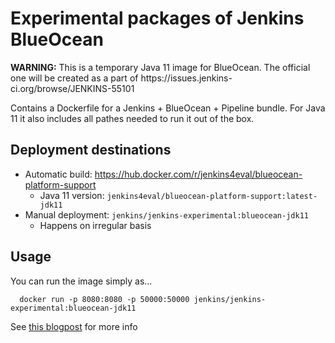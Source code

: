 # Experimental packages of Jenkins BlueOcean

<aside class="warning">
<b>WARNING:</b> This is a temporary Java 11 image for BlueOcean.
  The official one will be created as a part of https://issues.jenkins-ci.org/browse/JENKINS-55101
  <br/>
</aside>

Contains a Dockerfile for a Jenkins + BlueOcean + Pipeline bundle.
For Java 11 it also includes all pathes needed to run it out of the box. 

## Deployment destinations

* Automatic build: https://hub.docker.com/r/jenkins4eval/blueocean-platform-support
  * Java 11 version: `jenkins4eval/blueocean-platform-support:latest-jdk11`
* Manual deployment: `jenkins/jenkins-experimental:blueocean-jdk11`
  * Happens on irregular basis
  
## Usage

You can run the image simply as...

```
  docker run -p 8080:8080 -p 50000:50000 jenkins/jenkins-experimental:blueocean-jdk11
```

See [this blogpost](https://jenkins.io/blog/2018/06/17/running-jenkins-with-java10-11/) for more info


